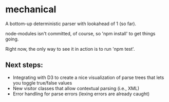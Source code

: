 # mechanical
A bottom-up deterministic parser with lookahead of 1 (so far).

node-modules isn't committed, of course, so 'npm install' to get things going.

Right now, the only way to see it in action is to run 'npm test'. 

## Next steps: 
  - Integrating with D3 to create a nice visualization of parse trees that lets you toggle true/false values
  - New visitor classes that allow contextual parsing (i.e., XML)
  - Error handling for parse errors (lexing errors are already caught)
  
